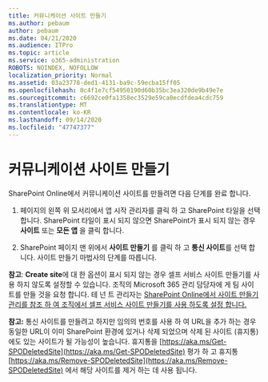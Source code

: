 ```yaml
---
title: 커뮤니케이션 사이트 만들기
ms.author: pebaum
author: pebaum
ms.date: 04/21/2020
ms.audience: ITPro
ms.topic: article
ms.service: o365-administration
ROBOTS: NOINDEX, NOFOLLOW
localization_priority: Normal
ms.assetid: 03a23778-ded1-4131-ba9c-59ecba15ff05
ms.openlocfilehash: 0c4f1e7cf54950190d60b35bc3ea320de9b49e7e
ms.sourcegitcommit: c6692ce0fa1358ec3529e59ca0ecdfdea4cdc759
ms.translationtype: MT
ms.contentlocale: ko-KR
ms.lasthandoff: 09/14/2020
ms.locfileid: "47747377"
---
```

# <a name="create-a-communication-site"></a>커뮤니케이션 사이트 만들기

SharePoint Online에서 커뮤니케이션 사이트를 만들려면 다음 단계를 완료 합니다. 
  
1. 페이지의 왼쪽 위 모서리에서 앱 시작 관리자를 클릭 하 고 SharePoint 타일을 선택 합니다. SharePoint 타일이 표시 되지 않으면 SharePoint가 표시 되지 않는 경우 **사이트** 또는 **모든 앱** 을 클릭 합니다. 
    
2. SharePoint 페이지 맨 위에서 **사이트 만들기** 를 클릭 하 고 **통신 사이트**를 선택 합니다. 사이트 만들기 마법사의 단계를 따릅니다. 
    
 **참고**: **Create site**에 대 한 옵션이 표시 되지 않는 경우 셀프 서비스 사이트 만들기를 사용 하지 않도록 설정할 수 있습니다. 조직의 Microsoft 365 관리 담당자에 게 팀 사이트를 만들 것을 요청 합니다. 테 넌 트 관리자는 [SharePoint Online에서 사이트 만들기 관리를 참조 하 여 조직에서 셀프 서비스 사이트 만들기를 사용 하도록 설정 합니다.](https://go.microsoft.com/fwlink/?linkid=2018780)
  
 **참고:** 통신 사이트를 만들려고 하지만 임의의 번호를 사용 하 여 URL을 추가 하는 경우 동일한 URL이 이미 SharePoint 환경에 있거나 삭제 되었으며 삭제 된 사이트 (휴지통)에도 있는 사이트가 될 가능성이 높습니다. 휴지통을 [https://aka.ms/Get-SPODeletedSite](https://aka.ms/Get-SPODeletedSite) 평가 하 고 휴지통 [https://aka.ms/Remove-SPODeletedSite](https://aka.ms/Remove-SPODeletedSite) 에서 해당 사이트를 제거 하는 데 사용 됩니다. 
  


